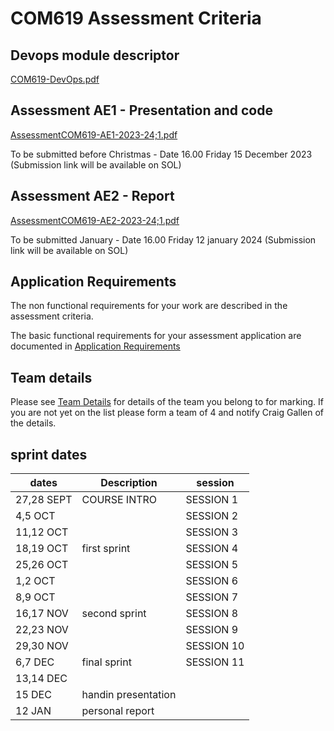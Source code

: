 # COM619 Assessment Criteria

## Devops module descriptor

[COM619-DevOps.pdf](../Assessment/COM619-DevOps.pdf)

## Assessment AE1 - Presentation and code

[AssessmentCOM619-AE1-2023-24;1.pdf](../Assessment/AssessmentCOM619-AE1-2023-24;1.pdf)

To be submitted before Christmas - Date 16.00 Friday 15 December 2023 (Submission link will be available on SOL)

## Assessment AE2 - Report

[AssessmentCOM619-AE2-2023-24;1.pdf](../Assessment/AssessmentCOM619-AE2-2023-24;1.pdf)

To be submitted January - Date 16.00 Friday 12 january 2024  (Submission link will be available on SOL)

## Application Requirements

The non functional requirements for your work are described in the assessment criteria.

The basic functional requirements for your assessment application are documented in [Application Requirements](../Assessment/requirements.md)

## Team details

Please see [Team Details](../Assessment/Teams.md) for details of the team you belong to for marking. 
If you are not yet on the list please form a team of 4 and notify Craig Gallen of the details.

## sprint dates

| dates | Description | session |
|-----|----|----|
|27,28 SEPT  | COURSE INTRO  | SESSION 1 |
|4,5 OCT  |   |SESSION 2 |
|11,12 OCT  |   |SESSION 3 |
|18,19 OCT  | first sprint  |SESSION 4 |
|25,26 OCT  |   |SESSION 5|
|1,2 OCT  |   |SESSION 6|
|8,9 OCT  |   |SESSION 7|
|16,17 NOV | second sprint|SESSION 8 |
|22,23 NOV  |   |SESSION 9 |
|29,30 NOV  |   |SESSION 10|
|6,7 DEC  | final sprint |SESSION 11 |
|13,14 DEC  |   |
|15 DEC | handin presentation |
|12 JAN | personal report |

